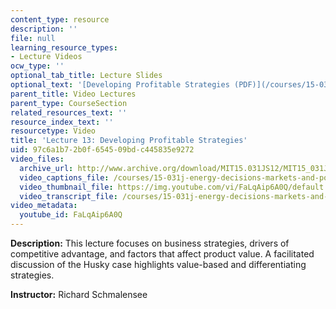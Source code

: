 ```yaml
---
content_type: resource
description: ''
file: null
learning_resource_types:
- Lecture Videos
ocw_type: ''
optional_tab_title: Lecture Slides
optional_text: '[Developing Profitable Strategies (PDF)](/courses/15-031j-energy-decisions-markets-and-policies-spring-2012/resources/mit15_031js12_lec13)'
parent_title: Video Lectures
parent_type: CourseSection
related_resources_text: ''
resource_index_text: ''
resourcetype: Video
title: 'Lecture 13: Developing Profitable Strategies'
uid: 97c6a1b7-2b0f-6545-09bd-c445835e9272
video_files:
  archive_url: http://www.archive.org/download/MIT15.031JS12/MIT15_031JS12_lec13_300k.mp4
  video_captions_file: /courses/15-031j-energy-decisions-markets-and-policies-spring-2012/c4c671fbbb8051f4ba21ab975609701a_FaLqAip6A0Q.vtt
  video_thumbnail_file: https://img.youtube.com/vi/FaLqAip6A0Q/default.jpg
  video_transcript_file: /courses/15-031j-energy-decisions-markets-and-policies-spring-2012/498b4c9e6f9babd9c88aa257ad74b73b_FaLqAip6A0Q.pdf
video_metadata:
  youtube_id: FaLqAip6A0Q
---
```


**Description:** This lecture focuses on business strategies, drivers of competitive advantage, and factors that affect product value. A facilitated discussion of the Husky case highlights value-based and differentiating strategies.

**Instructor:** Richard Schmalensee